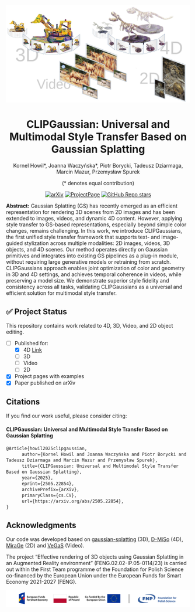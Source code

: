 <div align="center">
<img src="./assets/teaser.jpg" />
<h1>CLIPGaussian: Universal and Multimodal Style Transfer Based on Gaussian Splatting</h1>
Kornel Howil*, Joanna Waczyńska*, Piotr Borycki, Tadeusz Dziarmaga, Marcin Mazur, Przemysław Spurek

(* denotes equal contribution)

[![arXiv](https://img.shields.io/badge/arXiv-2505.22854-red)](https://arxiv.org/abs/2505.22854)  [![ProjectPage](https://img.shields.io/badge/Website-kornelhowil.github.io/CLIPGaussian/-blue)](https://kornelhowil.github.io/CLIPGaussian/) [![GitHub Repo stars](https://img.shields.io/github/stars/kornelhowil/CLIPGaussian.svg?style=social&label=Star&maxAge=60)](https://github.com/kornelhowil/CLIPGaussian)
</div>

**Abstract:** Gaussian Splatting (GS) has recently emerged as an efficient representation for rendering 3D scenes from 2D images and has been extended to images, videos, and dynamic 4D content. However, applying style transfer to GS-based representations, especially beyond simple color changes, remains challenging. In this work, we introduce CLIPGaussians, the first unified style transfer framework that supports text- and image-guided stylization across multiple modalities: 2D images, videos, 3D objects, and 4D scenes. Our method operates directly on Gaussian primitives and integrates into existing GS pipelines as a plug-in module, without requiring large generative models or retraining from scratch. CLIPGaussians approach enables joint optimization of color and geometry in 3D and 4D settings, and achieves temporal coherence in videos, while preserving a model size. We demonstrate superior style fidelity and consistency across all tasks, validating CLIPGaussians as a universal and efficient solution for multimodal style transfer.

## ✅ Project Status
This repository contains work related to 4D, 3D, Video, and 2D object editing.
- [ ] Published for:
  - [x] 4D [Link](https://github.com/kornelhowil/CLIPGaussian/tree/main/4D)
  - [ ] 3D
  - [ ] Video
  - [ ] 2D
- [x] Project pages with examples
- [x] Paper published on arXiv
<section class="section" id="BibTeX">
  <div class="container is-max-desktop content">
    <h2 class="title">Citations</h2>
If you find our work useful, please consider citing:
<h4 class="title">CLIPGaussian: Universal and Multimodal Style Transfer Based on Gaussian Splatting

</h4>
    <pre><code>@Article{howil2025clipgaussian,
      author={Kornel Howil and Joanna Waczyńska and Piotr Borycki and Tadeusz Dziarmaga and Marcin Mazur and Przemysław Spurek},
      title={CLIPGaussian: Universal and Multimodal Style Transfer Based on Gaussian Splatting},
      year={2025},
      eprint={2505.22854},
      archivePrefix={arXiv},
      primaryClass={cs.CV},
      url={https://arxiv.org/abs/2505.22854}, 
}
</code></pre>

</div>

</section>

## Acknowledgments
Our code was developed based on [gaussian-splatting](https://github.com/graphdeco-inria/gaussian-splatting) (3D), [D-MiSo](https://github.com/waczjoan/D-MiSo) (4D), [MiraGe](https://github.com/waczjoan/MiraGe/) (2D) and [VeGaS](https://github.com/gmum/VeGaS/) (Video).

The project “Effective rendering of 3D objects using Gaussian Splatting in an Augmented Reality environment” (FENG.02.02-IP.05-0114/23) is carried out within the First Team programme of the Foundation for Polish Science co-financed by the European Union under the European Funds for Smart Economy 2021-2027 (FENG).
<div align="center">
<img src="./assets/fnp.png" />
</div>
